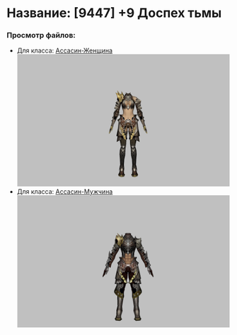 # Название: [9447] +9 Доспех тьмы

### Просмотр файлов:
- Для класса: [Ассасин-Женщина](Ассасин-Женщина)
![p070002.png](Ассасин-Женщина/p070002.png)
- Для класса: [Ассасин-Мужчина](Ассасин-Мужчина)
![p060002.png](Ассасин-Мужчина/p060002.png)
